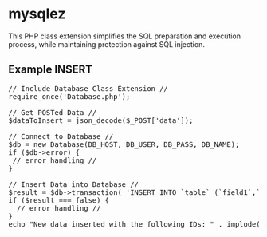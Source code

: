 # mysqlez #
This PHP class extension simplifies the SQL preparation and execution process, while maintaining protection against SQL injection.

## Example INSERT ##

<pre>
// Include Database Class Extension //
require_once('Database.php');

// Get POSTed Data //
$dataToInsert = json_decode($_POST['data']);

// Connect to Database //
$db = new Database(DB_HOST, DB_USER, DB_PASS, DB_NAME);
if ($db->error) {
 // error handling //
}

// Insert Data into Database //
$result = $db->transaction( 'INSERT INTO `table` (`field1`,`field2`) VALUES (?,?)', 'ss', $dataToInsert );
if ($result === false) {
  // error handling //
}
echo "New data inserted with the following IDs: " . implode(", ", $result);
</pre>
